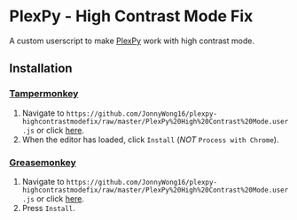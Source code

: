 # PlexPy - High Contrast Mode Fix
A custom userscript to make [PlexPy](https://github.com/drzoidberg33/plexpy) work with high contrast mode.

## Installation ##

### [Tampermonkey](https://chrome.google.com/webstore/detail/tampermonkey/dhdgffkkebhmkfjojejmpbldmpobfkfo?hl=en) ###

1. Navigate to `https://github.com/JonnyWong16/plexpy-highcontrastmodefix/raw/master/PlexPy%20High%20Contrast%20Mode.user.js` or click [here](https://github.com/JonnyWong16/plexpy-highcontrastmodefix/raw/master/PlexPy%20High%20Contrast%20Mode.user.js).
2. When the editor has loaded, click `Install` (*NOT* `Process with Chrome`).

### [Greasemonkey](https://addons.mozilla.org/en-us/firefox/addon/greasemonkey/) ###

1. Navigate to `https://github.com/JonnyWong16/plexpy-highcontrastmodefix/raw/master/PlexPy%20High%20Contrast%20Mode.user.js` or click [here](https://github.com/JonnyWong16/plexpy-highcontrastmodefix/raw/master/PlexPy%20High%20Contrast%20Mode.user.js).
2. Press `Install`.
